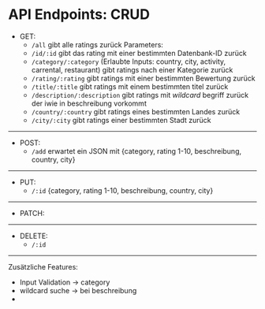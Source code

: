 # API Endpoints: CRUD

- GET:
  - `/all` gibt alle ratings zurück
  Parameters:
  - `/id/:id` gibt das rating mit einer bestimmten Datenbank-ID zurück
  - `/category/:category` (Erlaubte Inputs: country, city, activity, carrental, restaurant) gibt ratings nach einer Kategorie zurück
  - `/rating/:rating` gibt ratings mit einer bestimmten Bewertung zurück
  - `/title/:title` gibt ratings mit einem bestimmten titel zurück
  - `/description/:description` gibt ratings mit *wildcard* begriff zurück der iwie in beschreibung vorkommt
  - `/country/:country` gibt ratings eines bestimmten Landes zurück
  - `/city/:city` gibt ratings einer bestimmten Stadt zurück
---
- POST:
    - `/add` erwartet ein JSON mit {category, rating 1-10, beschreibung, country, city}
---
- PUT:
  - `/:id` {category, rating 1-10, beschreibung, country, city}
---
- PATCH:
---
- DELETE:
  - `/:id`
---

Zusätzliche Features:
- Input Validation -> category
- wildcard suche -> bei beschreibung
- 
